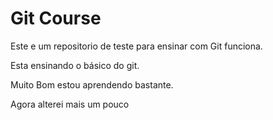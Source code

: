 # Git Course
Este e um repositorio de teste para ensinar com Git funciona.

Esta ensinando o básico do git.

Muito Bom estou aprendendo bastante.



Agora alterei mais um pouco 
